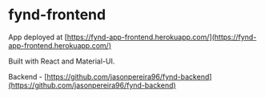 # fynd-frontend

App deployed at [https://fynd-app-frontend.herokuapp.com/](https://fynd-app-frontend.herokuapp.com/)

Built with React and Material-UI.

Backend - [https://github.com/jasonpereira96/fynd-backend](https://github.com/jasonpereira96/fynd-backend)
